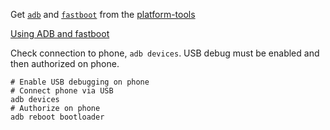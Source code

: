 
Get [`adb`](https://developer.android.com/studio/command-line/adb) and [`fastboot`](https://android.googlesource.com/platform/system/core/+/master/fastboot/#fastboot)
from the [platform-tools](https://developer.android.com/studio/releases/platform-tools)

[Using ADB and fastboot](https://wiki.lineageos.org/adb_fastboot_guide)

Check connection to phone, `adb devices`. USB debug must be enabled and then authorized on phone.

```
# Enable USB debugging on phone
# Connect phone via USB
adb devices
# Authorize on phone
adb reboot bootloader
```
<!--stackedit_data:
eyJoaXN0b3J5IjpbMTQyMjg5MjQ0NCwtMTUxOTk0ODA1Ml19
-->